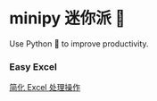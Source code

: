 # minipy 迷你派 🥧
Use Python 🐍 to improve productivity.

### Easy Excel
[简化 Excel 处理操作](ExcelEasy/README.md)
